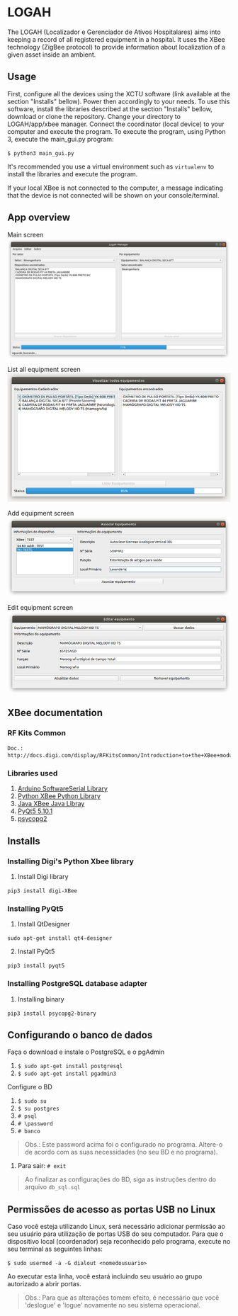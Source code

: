 # LOGAH
The LOGAH (Localizador e Gerenciador de Ativos Hospitalares) aims into keeping a record of all
registered equipment in a hospital. It uses the XBee technology (ZigBee protocol) to provide information about
localization of a given asset inside an ambient.
## Usage
First, configure all the devices using the XCTU software (link available at the section "Installs" bellow). Power then accordingly to your needs.
To use this software, install the libraries described at the section "Installs" bellow, download or clone the repository. Change your directory to LOGAH/app/xbee manager. Connect the coordinator (local device) to your computer and execute the program.
To execute the program, using Python 3, execute the main_gui.py program:

`$ python3 main_gui.py`

It's recommended you use a virtual environment such as `virtualenv` to install the libraries
and execute the program.

If your local XBee is not connected to the computer, a message indicating that the device is not connected will be shown on your console/terminal.
## App overview

Main screen
![app image](app/img/main_window.png "LOGAH's search equipment screen")

List all equipment screen
![app image](app/img/list_window.png "List equipment screen")

Add equipment screen
![app image](app/img/associate_equipment_window.png "Add equipment screen")

Edit equipment screen
![app image](app/img/edit_equipment.png "Add equipment screen")

## XBee documentation
### RF Kits Common
    Doc.: http://docs.digi.com/display/RFKitsCommon/Introduction+to+the+XBee+modules
### Libraries used
 1. [Arduino SoftwareSerial Library](https://www.arduino.cc/en/Reference/SoftwareSerial)
 1. [Python XBee Python Library](http://xbplib.readthedocs.io/en/latest/)
 1. [Java XBee Java Libray](https://www.digi.com/resources/documentation/digidocs/90001438/#concepts/c_90001438.htm%3FTocPath%3D_____1)
 1. [PyQt5 5.10.1](http://pyqt.sourceforge.net/Docs/PyQt5/)
 1. [psycopg2](https://wiki.postgresql.org/wiki/Psycopg2)


## Installs
### Installing Digi's Python Xbee library

  1. Install Digi library

  `pip3 install digi-XBee`

### Installing PyQt5

  1. Install QtDesigner

  `sudo apt-get install qt4-designer`

  2. Install PyQt5

   `pip3 install pyqt5`

### Installing PostgreSQL database adapter
  1. Installing binary

  `pip3 install psycopg2-binary`

## Configurando o banco de dados

Faça o download e instale o PostgreSQL e o pgAdmin

1. `$ sudo apt-get install postgresql`
1. `$ sudo apt-get install pgadmin3`

Configure o BD

1. `$ sudo su`
1. `$ su postgres`
1. `# psql`
1. `# \password`
1. `# banco`

> Obs.: Este password acima foi o configurado no programa. Altere-o de acordo com as suas necessidades (no seu BD e no programa).

1. Para sair: `# exit`

> Ao finalizar as configurações do BD, siga as instruções dentro do arquivo `db_sql.sql`

## Permissões de acesso as portas USB no Linux

Caso você esteja utilizando Linux, será necessário adicionar permissão ao seu usuário para utilização de portas USB do seu computador.
Para que o dispositivo local (coordenador) seja reconhecido pelo programa, execute no seu terminal as seguintes linhas:

  `$ sudo usermod -a -G dialout <nomedousuario>`

Ao executar esta linha, você estará incluindo seu usuário ao grupo autorizado a abrir portas.

> Obs.: Para que as alterações tomem efeito, é necessário que você 'deslogue' e 'logue' novamente no seu sistema operacional.
